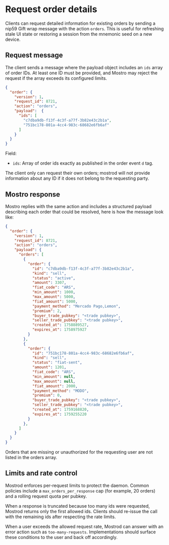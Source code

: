 # Request order details

Clients can request detailed information for existing orders by sending a nip59 Gift wrap message with the action `orders`. This is useful for refreshing stale UI state or restoring a session from the mnemonic seed on a new device.

## Request message

The client sends a message where the payload object includes an `ids` array of order IDs. At least one ID must be provided, and Mostro may reject the request if the array exceeds its configured limits.

```json
{
  "order": {
    "version": 1,
    "request_id": 8721,
    "action": "orders",
    "payload":  {
      "ids": [
        "c7dba9db-f13f-4c3f-a77f-3b82e43c2b1a",
        "751bc178-801a-4cc4-983c-68682e6fb6af"
      ]
    }
  }
}
```

Field:
- `ids`: Array of order ids exactly as published in the order event `d` tag.

The client only can request their own orders; mostrod will not provide information about any ID if it does not belong to the requesting party.

## Mostro response

Mostro replies with the same action and includes a structured payload describing each order that could be resolved, here is how the message look like:

```json
{
  "order": {
    "version": 1,
    "request_id": 8721,
    "action": "orders",
    "payload": {
      "orders": [
        {
          "order": {
            "id": "c7dba9db-f13f-4c3f-a77f-3b82e43c2b1a",
            "kind": "sell",
            "status": "active",
            "amount": 3307,
            "fiat_code": "ARS",
            "min_amount": 1000,
            "max_amount": 5000,
            "fiat_amount": 5000,
            "payment_method": "Mercado Pago,Lemon",
            "premium": 2,
            "buyer_trade_pubkey": "<trade pubkey>",
            "seller_trade_pubkey": "<trade pubkey>",
            "created_at": 1758889527,
            "expires_at": 1758975927
          }
        },
        {
          "order": {
            "id": "751bc178-801a-4cc4-983c-68682e6fb6af",
            "kind": "sell",
            "status": "fiat-sent",
            "amount": 1201,
            "fiat_code": "ARS",
            "min_amount": null,
            "max_amount": null,
            "fiat_amount": 2000,
            "payment_method": "MODO",
            "premium": 0,
            "buyer_trade_pubkey": "<trade pubkey>",
            "seller_trade_pubkey": "<trade pubkey>",
            "created_at": 1759168820,
            "expires_at": 1759255220
          }
        },
      ]
    }
  }
}
```

Orders that are missing or unauthorized for the requesting user are not listed in the orders array.

## Limits and rate control

Mostrod enforces per-request limits to protect the daemon. Common policies include a `max_orders_per_response` cap (for example, 20 orders) and a rolling request quota per pubkey.

When a response is truncated because too many ids were requested, Mostrod returns only the first allowed ids. Clients should re-issue the call with the remaining ids after respecting the rate limits.

When a user exceeds the allowed request rate, Mostrod can answer with an error action such as `too-many-requests`. Implementations should surface these conditions to the user and back off accordingly.